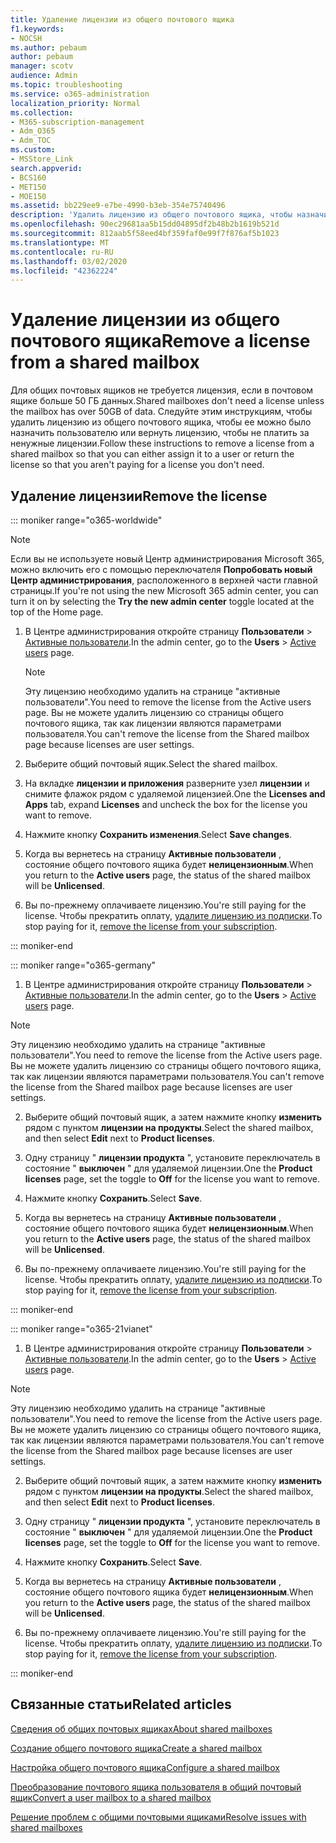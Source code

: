 ```yaml
---
title: Удаление лицензии из общего почтового ящика
f1.keywords:
- NOCSH
ms.author: pebaum
author: pebaum
manager: scotv
audience: Admin
ms.topic: troubleshooting
ms.service: o365-administration
localization_priority: Normal
ms.collection:
- M365-subscription-management
- Adm_O365
- Adm_TOC
ms.custom:
- MSStore_Link
search.appverid:
- BCS160
- MET150
- MOE150
ms.assetid: bb229ee9-e7be-4990-b3eb-354e75740496
description: 'Удалить лицензию из общего почтового ящика, чтобы назначить ее другому пользователю. '
ms.openlocfilehash: 90ec29681aa5b15dd04895df2b48b2b1619b521d
ms.sourcegitcommit: 812aab5f58eed4bf359faf0e99f7f876af5b1023
ms.translationtype: MT
ms.contentlocale: ru-RU
ms.lasthandoff: 03/02/2020
ms.locfileid: "42362224"
---
```

# <a name="remove-a-license-from-a-shared-mailbox"></a><span data-ttu-id="428fc-103">Удаление лицензии из общего почтового ящика</span><span class="sxs-lookup"><span data-stu-id="428fc-103">Remove a license from a shared mailbox</span></span>

<span data-ttu-id="428fc-104">Для общих почтовых ящиков не требуется лицензия, если в почтовом ящике больше 50 ГБ данных.</span><span class="sxs-lookup"><span data-stu-id="428fc-104">Shared mailboxes don't need a license unless the mailbox has over 50GB of data.</span></span> <span data-ttu-id="428fc-105">Следуйте этим инструкциям, чтобы удалить лицензию из общего почтового ящика, чтобы ее можно было назначить пользователю или вернуть лицензию, чтобы не платить за ненужные лицензии.</span><span class="sxs-lookup"><span data-stu-id="428fc-105">Follow these instructions to remove a license from a shared mailbox so that you can either assign it to a user or return the license so that you aren't paying for a license you don't need.</span></span>
  
## <a name="remove-the-license"></a><span data-ttu-id="428fc-106">Удаление лицензии</span><span class="sxs-lookup"><span data-stu-id="428fc-106">Remove the license</span></span>

::: moniker range="o365-worldwide"

> [!NOTE]
> <span data-ttu-id="428fc-107">Если вы не используете новый Центр администрирования Microsoft 365, можно включить его с помощью переключателя **Попробовать новый Центр администрирования**, расположенного в верхней части главной страницы.</span><span class="sxs-lookup"><span data-stu-id="428fc-107">If you're not using the new Microsoft 365 admin center, you can turn it on by selecting the **Try the new admin center** toggle located at the top of the Home page.</span></span>

1. <span data-ttu-id="428fc-108">В Центре администрирования откройте страницу **Пользователи** \> <a href="https://go.microsoft.com/fwlink/p/?linkid=834822" target="_blank">Активные пользователи</a>.</span><span class="sxs-lookup"><span data-stu-id="428fc-108">In the admin center, go to the **Users** \> <a href="https://go.microsoft.com/fwlink/p/?linkid=834822" target="_blank">Active users</a> page.</span></span>

   > [!NOTE]
   > <span data-ttu-id="428fc-109">Эту лицензию необходимо удалить на странице "активные пользователи".</span><span class="sxs-lookup"><span data-stu-id="428fc-109">You need to remove the license from the Active users page.</span></span> <span data-ttu-id="428fc-110">Вы не можете удалить лицензию со страницы общего почтового ящика, так как лицензии являются параметрами пользователя.</span><span class="sxs-lookup"><span data-stu-id="428fc-110">You can't remove the license from the Shared mailbox page because licenses are user settings.</span></span> 
  
2. <span data-ttu-id="428fc-111">Выберите общий почтовый ящик.</span><span class="sxs-lookup"><span data-stu-id="428fc-111">Select the shared mailbox.</span></span>

3. <span data-ttu-id="428fc-112">На вкладке **лицензии и приложения** разверните узел **лицензии** и снимите флажок рядом с удаляемой лицензией.</span><span class="sxs-lookup"><span data-stu-id="428fc-112">One the **Licenses and Apps** tab, expand **Licenses** and uncheck the box for the license you want to remove.</span></span>

4. <span data-ttu-id="428fc-113">Нажмите кнопку **Сохранить изменения**.</span><span class="sxs-lookup"><span data-stu-id="428fc-113">Select **Save changes**.</span></span>

5. <span data-ttu-id="428fc-114">Когда вы вернетесь на страницу **Активные пользователи** , состояние общего почтового ящика будет **нелицензионным**.</span><span class="sxs-lookup"><span data-stu-id="428fc-114">When you return to the **Active users** page, the status of the shared mailbox will be **Unlicensed**.</span></span>

6. <span data-ttu-id="428fc-115">Вы по-прежнему оплачиваете лицензию.</span><span class="sxs-lookup"><span data-stu-id="428fc-115">You're still paying for the license.</span></span> <span data-ttu-id="428fc-116">Чтобы прекратить оплату, [удалите лицензию из подписки](../../commerce/licenses/remove-licenses-from-subscription.md).</span><span class="sxs-lookup"><span data-stu-id="428fc-116">To stop paying for it, [remove the license from your subscription](../../commerce/licenses/remove-licenses-from-subscription.md).</span></span>

::: moniker-end

::: moniker range="o365-germany"

 1. <span data-ttu-id="428fc-117">В Центре администрирования откройте страницу **Пользователи** \> <a href="https://go.microsoft.com/fwlink/p/?linkid=847686" target="_blank">Активные пользователи</a>.</span><span class="sxs-lookup"><span data-stu-id="428fc-117">In the admin center, go to the **Users** \> <a href="https://go.microsoft.com/fwlink/p/?linkid=847686" target="_blank">Active users</a> page.</span></span>

   > [!NOTE]
   > <span data-ttu-id="428fc-118">Эту лицензию необходимо удалить на странице "активные пользователи".</span><span class="sxs-lookup"><span data-stu-id="428fc-118">You need to remove the license from the Active users page.</span></span> <span data-ttu-id="428fc-119">Вы не можете удалить лицензию со страницы общего почтового ящика, так как лицензии являются параметрами пользователя.</span><span class="sxs-lookup"><span data-stu-id="428fc-119">You can't remove the license from the Shared mailbox page because licenses are user settings.</span></span>

2. <span data-ttu-id="428fc-120">Выберите общий почтовый ящик, а затем нажмите кнопку **изменить** рядом с пунктом **лицензии на продукты**.</span><span class="sxs-lookup"><span data-stu-id="428fc-120">Select the shared mailbox, and then select **Edit** next to **Product licenses**.</span></span>

3. <span data-ttu-id="428fc-121">Одну страницу " **лицензии продукта** ", установите переключатель в состояние " **выключен** " для удаляемой лицензии.</span><span class="sxs-lookup"><span data-stu-id="428fc-121">One the **Product licenses** page, set the toggle to **Off** for the license you want to remove.</span></span>

4. <span data-ttu-id="428fc-122">Нажмите кнопку **Сохранить**.</span><span class="sxs-lookup"><span data-stu-id="428fc-122">Select **Save**.</span></span>

5. <span data-ttu-id="428fc-123">Когда вы вернетесь на страницу **Активные пользователи** , состояние общего почтового ящика будет **нелицензионным**.</span><span class="sxs-lookup"><span data-stu-id="428fc-123">When you return to the **Active users** page, the status of the shared mailbox will be **Unlicensed**.</span></span>

6. <span data-ttu-id="428fc-124">Вы по-прежнему оплачиваете лицензию.</span><span class="sxs-lookup"><span data-stu-id="428fc-124">You're still paying for the license.</span></span> <span data-ttu-id="428fc-125">Чтобы прекратить оплату, [удалите лицензию из подписки](../../commerce/licenses/remove-licenses-from-subscription.md).</span><span class="sxs-lookup"><span data-stu-id="428fc-125">To stop paying for it, [remove the license from your subscription](../../commerce/licenses/remove-licenses-from-subscription.md).</span></span>

::: moniker-end

::: moniker range="o365-21vianet"

 1. <span data-ttu-id="428fc-126">В Центре администрирования откройте страницу **Пользователи** \> <a href="https://go.microsoft.com/fwlink/p/?linkid=850628" target="_blank">Активные пользователи</a>.</span><span class="sxs-lookup"><span data-stu-id="428fc-126">In the admin center, go to the **Users** \> <a href="https://go.microsoft.com/fwlink/p/?linkid=850628" target="_blank">Active users</a> page.</span></span>

   > [!NOTE]
   > <span data-ttu-id="428fc-127">Эту лицензию необходимо удалить на странице "активные пользователи".</span><span class="sxs-lookup"><span data-stu-id="428fc-127">You need to remove the license from the Active users page.</span></span> <span data-ttu-id="428fc-128">Вы не можете удалить лицензию со страницы общего почтового ящика, так как лицензии являются параметрами пользователя.</span><span class="sxs-lookup"><span data-stu-id="428fc-128">You can't remove the license from the Shared mailbox page because licenses are user settings.</span></span>

2. <span data-ttu-id="428fc-129">Выберите общий почтовый ящик, а затем нажмите кнопку **изменить** рядом с пунктом **лицензии на продукты**.</span><span class="sxs-lookup"><span data-stu-id="428fc-129">Select the shared mailbox, and then select **Edit** next to **Product licenses**.</span></span>

3. <span data-ttu-id="428fc-130">Одну страницу " **лицензии продукта** ", установите переключатель в состояние " **выключен** " для удаляемой лицензии.</span><span class="sxs-lookup"><span data-stu-id="428fc-130">One the **Product licenses** page, set the toggle to **Off** for the license you want to remove.</span></span>

4. <span data-ttu-id="428fc-131">Нажмите кнопку **Сохранить**.</span><span class="sxs-lookup"><span data-stu-id="428fc-131">Select **Save**.</span></span>

5. <span data-ttu-id="428fc-132">Когда вы вернетесь на страницу **Активные пользователи** , состояние общего почтового ящика будет **нелицензионным**.</span><span class="sxs-lookup"><span data-stu-id="428fc-132">When you return to the **Active users** page, the status of the shared mailbox will be **Unlicensed**.</span></span>

6. <span data-ttu-id="428fc-133">Вы по-прежнему оплачиваете лицензию.</span><span class="sxs-lookup"><span data-stu-id="428fc-133">You're still paying for the license.</span></span> <span data-ttu-id="428fc-134">Чтобы прекратить оплату, [удалите лицензию из подписки](../../commerce/licenses/remove-licenses-from-subscription.md).</span><span class="sxs-lookup"><span data-stu-id="428fc-134">To stop paying for it, [remove the license from your subscription](../../commerce/licenses/remove-licenses-from-subscription.md).</span></span>

::: moniker-end 

## <a name="related-articles"></a><span data-ttu-id="428fc-135">Связанные статьи</span><span class="sxs-lookup"><span data-stu-id="428fc-135">Related articles</span></span>

[<span data-ttu-id="428fc-136">Сведения об общих почтовых ящиках</span><span class="sxs-lookup"><span data-stu-id="428fc-136">About shared mailboxes</span></span>](about-shared-mailboxes.md)

[<span data-ttu-id="428fc-137">Создание общего почтового ящика</span><span class="sxs-lookup"><span data-stu-id="428fc-137">Create a shared mailbox</span></span>](create-a-shared-mailbox.md)

[<span data-ttu-id="428fc-138">Настройка общего почтового ящика</span><span class="sxs-lookup"><span data-stu-id="428fc-138">Configure a shared mailbox</span></span>](configure-a-shared-mailbox.md)

[<span data-ttu-id="428fc-139">Преобразование почтового ящика пользователя в общий почтовый ящик</span><span class="sxs-lookup"><span data-stu-id="428fc-139">Convert a user mailbox to a shared mailbox</span></span>](convert-user-mailbox-to-shared-mailbox.md)

[<span data-ttu-id="428fc-140">Решение проблем с общими почтовыми ящиками</span><span class="sxs-lookup"><span data-stu-id="428fc-140">Resolve issues with shared mailboxes</span></span>](resolve-issues-with-shared-mailboxes.md)
